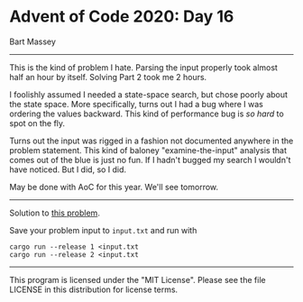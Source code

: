 # Advent of Code 2020: Day 16
Bart Massey

---

This is the kind of problem I hate. Parsing the input
properly took almost half an hour by itself. Solving Part 2
took me 2 hours.

I foolishly assumed I needed a state-space search, but chose
poorly about the state space. More specifically, turns out I
had a bug where I was ordering the values backward. This
kind of performance bug is *so hard* to spot on the fly.

Turns out the input was rigged in a fashion not documented
anywhere in the problem statement.  This kind of baloney
"examine-the-input" analysis that comes out of the blue is
just no fun. If I hadn't bugged my search I wouldn't have
noticed. But I did, so I did.

May be done with AoC for this year. We'll see tomorrow.

---

Solution to [this problem](https://adventofcode.com/2020/day/16).

Save your problem input to `input.txt` and run with

    cargo run --release 1 <input.txt
    cargo run --release 2 <input.txt

---

This program is licensed under the "MIT License".
Please see the file LICENSE in this distribution
for license terms.
